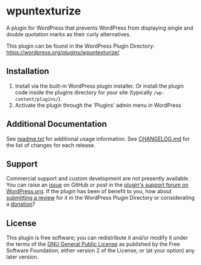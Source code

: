 # wpuntexturize

A plugin for WordPress that prevents WordPress from displaying single and double quotation marks as their curly alternatives.

This plugin can be found in the WordPress Plugin Directory: https://wordpress.org/plugins/wpuntexturize/

## Installation

1. Install via the built-in WordPress plugin installer. Or install the plugin code inside the plugins directory for your site (typically `/wp-content/plugins/`).
2. Activate the plugin through the 'Plugins' admin menu in WordPress


## Additional Documentation

See [readme.txt](https://github.com/coffee2code/wpuntexturize/blob/master/readme.txt) for additional usage information. See [CHANGELOG.md](CHANGELOG.md) for the list of changes for each release.


## Support

Commercial support and custom development are not presently available. You can raise an [issue](https://github.com/coffee2code/wpuntexturize/issues) on GitHub or post in the [plugin's support forum on WordPress.org](https://wordpress.org/support/plugin/wpuntexturize/). If the plugin has been of benefit to you, how about [submitting a review](https://wordpress.org/support/plugin/wpuntexturize/reviews/) for it in the WordPress Plugin Directory or considerating a [donation](https://www.paypal.com/cgi-bin/webscr?cmd=_s-xclick&hosted_button_id=6ARCFJ9TX3522)?


## License

This plugin is free software; you can redistribute it and/or modify it under the terms of the [GNU General Public License](https://www.gnu.org/licenses/gpl-2.0.html) as published by the Free Software Foundation; either version 2 of the License, or (at your option) any later version.